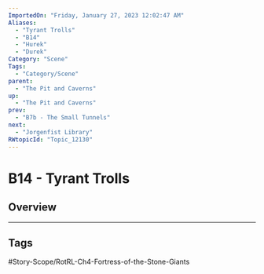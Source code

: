 ```yaml
---
ImportedOn: "Friday, January 27, 2023 12:02:47 AM"
Aliases:
  - "Tyrant Trolls"
  - "B14"
  - "Hurek"
  - "Durek"
Category: "Scene"
Tags:
  - "Category/Scene"
parent:
  - "The Pit and Caverns"
up:
  - "The Pit and Caverns"
prev:
  - "B7b - The Small Tunnels"
next:
  - "Jorgenfist Library"
RWtopicId: "Topic_12130"
---
```

# B14 - Tyrant Trolls
## Overview

---
## Tags
#Story-Scope/RotRL-Ch4-Fortress-of-the-Stone-Giants

